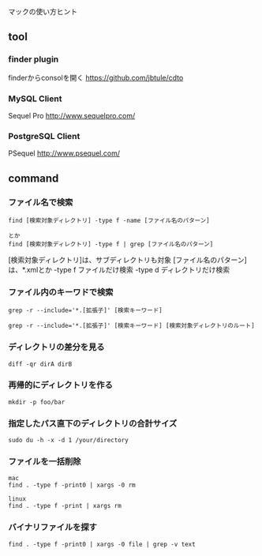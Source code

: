 マックの使い方ヒント

## tool

### finder plugin

finderからconsolを開く
https://github.com/jbtule/cdto


### MySQL Client
Sequel Pro http://www.sequelpro.com/

### PostgreSQL Client
PSequel http://www.psequel.com/


## command

### ファイル名で検索

```
find [検索対象ディレクトリ] -type f -name [ファイル名のパターン]

とか
find [検索対象ディレクトリ] -type f | grep [ファイル名のパターン]
```

[検索対象ディレクトリ]は、サブディレクトリも対象
 [ファイル名のパターン]は、*.xmlとか
-type f ファイルだけ検索
-type d ディレクトリだけ検索


### ファイル内のキーワドで検索
```
grep -r --include='*.[拡張子]' [検索キーワード]

grep -r --include='*.[拡張子]' [検索キーワード] [検索対象ディレクトリのルート]
```

### ディレクトリの差分を見る
```
diff -qr dirA dirB
```

### 再帰的にディレクトリを作る

```
mkdir -p foo/bar
```


### 指定したパス直下のディレクトリの合計サイズ

```
sudo du -h -x -d 1 /your/directory
```


### ファイルを一括削除

```
mac
find . -type f -print0 | xargs -0 rm

linux
find . -type f -print | xargs rm
```

### バイナリファイルを探す

```
find . -type f -print0 | xargs -0 file | grep -v text 
```
